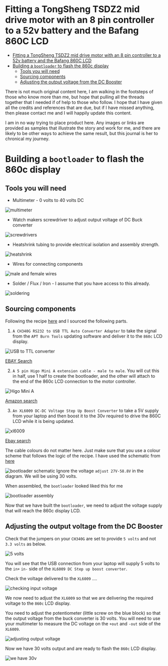 # Fitting a TongSheng TSDZ2 mid drive motor with an 8 pin controller to a 52v battery and the Bafang 860C LCD

<!-- TOC -->

- [Fitting a TongSheng TSDZ2 mid drive motor with an 8 pin controller to a 52v battery and the Bafang 860C LCD](#fitting-a-tongsheng-tsdz2-mid-drive-motor-with-an-8-pin-controller-to-a-52v-battery-and-the-bafang-860c-lcd)
- [Building a `bootloader` to flash the 860c display](#building-a-bootloader-to-flash-the-860c-display)
  - [Tools you will need](#tools-you-will-need)
  - [Sourcing components](#sourcing-components)
  - [Adjusting the output voltage from the DC Booster](#adjusting-the-output-voltage-from-the-dc-booster)

<!-- /TOC -->

There is not much original content here, I am walking in the footsteps of those who know more than me, but hope that pulling all the threads together that I needed if of help to those who follow. I hope that I have given all the credits and references that are due, but if I have missed anything, then please contact me and I will happily update this content.

I am in no way trying to place product here. Any images or links are provided as samples that illustrate the story and work for me, and there are likely to be other ways to achieve the same result, but this journal is her to chronical my journey.

# Building a `bootloader` to flash the 860c display

## Tools you will need

- Multimeter - 0 volts to 40 volts DC

![multimeter](images/2020/06/multimeter.png)

- Watch makers screwdriver to adjust output voltage of DC Buck converter

![screwdrivers](images/2020/06/screwdrivers.png)

- Heatshrink tubing to provide electrical isolation and assembly strength.

![heatshrink](images/2020/06/heatshrink.png)

- Wires for connecting components

![male and female wires](images/2020/06/male-and-female-wires.png)

- Solder / Flux / Iron - I assume that you have access to this already.

![soldering](images/2020/06/soldering.png)

## Sourcing components

Following the recipe [here](https://github.com/OpenSource-EBike-firmware/TSDZ2_wiki/wiki/Flash-the-firmware-on-860C-850C-using-bootloader) and I sourced the following parts.

1. `A CH340G RS232 to USB TTL Auto Converter Adapter` to take the signal from the `APT Burn Tools` updating software and deliver it to the `860c` LCD display.

![USB to TTL converter](images/2020/06/usb-to-ttl-converter.png)

[EBAY Search](https://www.ebay.co.uk/sch/i.html?_from=R40&_trksid=m570.l1313&_nkw=CH340+Gold+USB+TTL&_sacat=0)

2. `A 5 pin Higo Mini A extension cable - male to male`. You will cut this in half, use 1 half to create the bootloader, and the other will attach to the end of the 860c LCD connection to the motor controller.

![Higo Mini A](images/2020/06/higo-mini-a.png)

[Amazon search](https://www.amazon.co.uk/Bafang-Extended-Cable-Display-750C/dp/B07GDL1TSN/ref=sr_1_3?dchild=1&keywords=Higo+Mini+A+cable+bafang&qid=1593279954&sr=8-3)

3. `An XL6009 DC-DC Voltage Step Up Boost Converter` to take a 5V supply from your laptop and then boost it to the 30v required to drive the 860C LCD while it is being updated.

![xl6009](images/2020/06/xl6009.png)

[Ebay search](https://www.ebay.co.uk/sch/i.html?_from=R40&_trksid=p2334524.m570.l1313.TR2.TRC1.A0.H0.XXL6009.TRS0&_nkw=XL6009&_sacat=0&LH_TitleDesc=0&_osacat=0&_odkw=Higo+Mini+A+cable+5+pin)

The cable colours do not matter here. Just make sure that you use a colour scheme that follows the logic of the recipe. I have used the schematic from [here](https://github.com/OpenSource-EBike-firmware/TSDZ2_wiki/wiki/Flash-the-firmware-on-860C-850C-using-bootloader)

![bootloader schematic](images/2020/06/bootloader-schematic.png) Ignore the voltage `adjust 27V-58.8V` in the diagram. We will be using 30 volts.

When assembled, the `bootloader` looked liked this for me

![bootloader assembly](images/2020/06/bootloader-assembly.png)

Now that we have built the `bootloader`, we need to adjust the voltage supply that will reach the 860c display LCD.

## Adjusting the output voltage from the DC Booster

Check that the jumpers on your `CH340G` are set to provide `5 volts` and not `3.3 volts` as below.

![5 volts](images/2020/06/5-volts.png)

You will see that the USB connection from your laptop will supply 5 volts to the `in+` `in-` side of the `XL6009 DC Step up boost converter`.

Check the voltage delivered to the `XL6009` ....

![checking input voltage](images/2020/06/checking-input-voltage.png)

We now need to adjust the `XL6009` so that we are delivering the required voltage to the `860c` LCD display.

You need to adjust the potentiometer (little screw on the blue block) so that the output voltage from the buck converter is 30 volts. You will need to use your multimeter to measure the DC voltage on the `+out` and `-out` side of the `XL6009`.

![adjusting output voltage](images/2020/06/adjusting-output-voltage.png)

Now we have 30 volts output and are ready to flash the `860c` LCD display.

![we have 30v](images/2020/06/we-have-30v.png)
